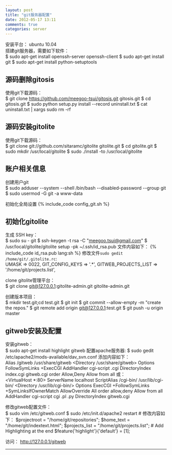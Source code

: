 ```yaml
---
layout: post
title: "git服务器配置"
date: 2012-05-17 13:11
comments: true
categories: server
---
```


安装平台： ubuntu 10.04    
搭建git服务器，需要如下软件：    
	$ sudo apt-get install openssh-server openssh-client
	$ sudo apt-get install git
	$ sudo apt-get install python-setuptools

## 源码删除gitosis ##
使用git下载源码：    
	$ git clone https://github.com/meegoo-tsui/gitosis.git gitosis.git
	$ cd gitosis.git
	$ sudo python setup.py install --record uninstall.txt
	$ cat uninstall.txt | xargs sudo rm -rf

## 源码安装gitolite ##
使用git下载源码：    
	$ git clone git://github.com/sitaramc/gitolite gitolite.git
	$ cd gitolite.git
	$ sudo mkdir /usr/local/gitolite
	$ sudo ./install -to /usr/local/gitolite

## 账户相关信息 ##
创建用户git    
	$ sudo adduser --system --shell /bin/bash --disabled-password --group git
	$ sudo usermod -G git -a www-data

初始化全局设置
{% include_code config_git.sh %}

## 初始化gitolite ##
生成 SSH key：    
	$ sudo su - git
	$ ssh-keygen -t rsa -C "meegoo.tsui@gmail.com"
	$ /usr/local/gitolite/gitolite setup -pk ~/.ssh/id_rsa.pub
文件内容如下：
{% include_code id_rsa.pub lang:sh %}
修改文件`sudo gedit /home/git/.gitolite.rc`:    
	UMASK                           =>  0022,
	GIT_CONFIG_KEYS                 =>  '.*',
	GITWEB_PROJECTS_LIST            => '/home/git/projects.list',

clone gitolite管理平台：    
	$ git clone git@127.0.0.1:gitolite-admin.git gitolite-admin.git

创建版本项目：    
	$ mkdir test.git;cd test.git
	$ git init
	$ git commit --allow-empty -m "create the repos."
	$ git remote add origin git@127.0.0.1:test.git
	$ git push -u origin master

## gitweb安装及配置 ##
安装gitweb：     
	$ sudo apt-get install highlight gitweb
配置apache服务器:
	$ sudo gedit /etc/apache2/mods-available/dav_svn.conf
添加内容如下：      
	Alias /gitweb /usr/share/gitweb
	<Directory /usr/share/gitweb>
		Options FollowSymLinks +ExecCGI
		AddHandler cgi-script .cgi
		DirectoryIndex index.cgi gitweb.cgi
		order Allow,Deny
		Allow from all
	</Directory>
或：    
	<VirtualHost *:80>
		ServerName localhost
		ScriptAlias /cgi-bin/ /usr/lib/cgi-bin/
		<Directory /usr/lib/cgi-bin/>
			Options ExecCGI +FollowSymLinks +SymLinksIfOwnerMatch
			AllowOverride All
			order allow,deny
			Allow from all
			AddHandler cgi-script cgi .pl .py
			DirectoryIndex gitweb.cgi
		</Directory>
	</VirtualHost>

修改gitweb配置文件：   
	$ sudo vim /etc/gitweb.conf
	$ sudo /etc/init.d/apache2 restart
	# 修改内容如下：
	$projectroot = "/home/git/repositories";
	$home_text = "/home/git/indextext.html";
	$projects_list = "/home/git/projects.list";
	# Add Highlighting at the end
	$feature{'highlight'}{'default'} = [1];

访问： http://127.0.0.1/gitweb

<hr />
